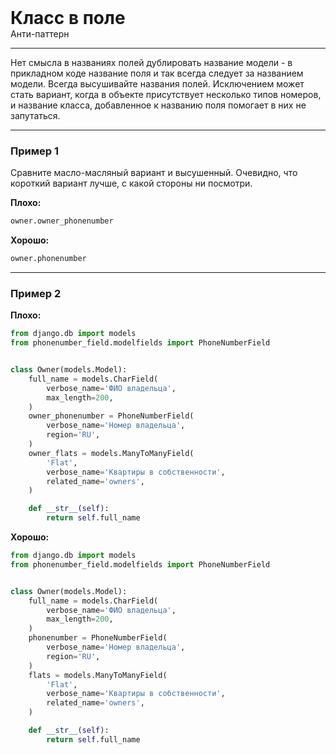 
<div class="sticky-header">
  <div>
    <h1 style="margin: 0;">Класс в поле</h1>
    <p style="margin: 0;">Анти-паттерн</p>
  </div>
</div>

***

Нет смысла в названиях полей дублировать название модели - в прикладном коде название поля и так всегда следует за названием модели. Всегда высушивайте названия полей. Исключением может стать вариант, когда в объекте присутствует несколько типов номеров, и название класса, добавленное к названию поля помогает в них не запутаться.

***

### Пример 1

Сравните масло-масляный вариант и высушенный. Очевидно, что короткий вариант лучше, с какой стороны ни посмотри.

**Плохо:**
```python
owner.owner_phonenumber
```
**Хорошо:**
```python
owner.phonenumber
```
***

### Пример 2

**Плохо:**
```python
from django.db import models
from phonenumber_field.modelfields import PhoneNumberField


class Owner(models.Model):
    full_name = models.CharField(
        verbose_name='ФИО владельца',
        max_length=200,
    )
    owner_phonenumber = PhoneNumberField(
        verbose_name='Номер владельца',
        region='RU',
    )
    owner_flats = models.ManyToManyField(
        'Flat',
        verbose_name='Квартиры в собственности',
        related_name='owners',
    )

    def __str__(self):
        return self.full_name
```
**Хорошо:**
```python
from django.db import models
from phonenumber_field.modelfields import PhoneNumberField


class Owner(models.Model):
    full_name = models.CharField(
        verbose_name='ФИО владельца',
        max_length=200,
    )
    phonenumber = PhoneNumberField(
        verbose_name='Номер владельца',
        region='RU',
    )
    flats = models.ManyToManyField(
        'Flat',
        verbose_name='Квартиры в собственности',
        related_name='owners',
    )

    def __str__(self):
        return self.full_name
```

